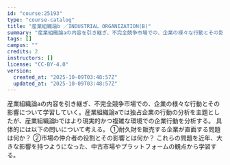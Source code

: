 ```yaml
---
id: "course:25193"
type: "course-catalog"
title: "産業組織論b ／INDUSTRIAL ORGANIZATION(B)"
summary: "産業組織論aの内容を引き継ぎ、不完全競争市場での、企業の様々な行動とその影響について学習していく。産業組織論aでは独占企業の行動の分析を主題としたが、産業組織論bではより現実的かつ複雑な環境での企業行動を分析する。 具体的には以下の問いにつ…"
tags: []
campus: ""
credits: 2
instructors: []
license: "CC-BY-4.0"
version:
  created_at: "2025-10-09T03:48:57Z"
  updated_at: "2025-10-09T03:48:57Z"
---
```

産業組織論aの内容を引き継ぎ、不完全競争市場での、企業の様々な行動とその影響について学習していく。産業組織論aでは独占企業の行動の分析を主題としたが、産業組織論bではより現実的かつ複雑な環境での企業行動を分析する。 具体的には以下の問いについて考える。 ①耐久財を販売する企業が直面する問題は何か？ ②市場の仲介者の役割とその影響とは何か？ これらの問題を近年、大きな影響を持つようになった、中古市場やプラットフォームの観点から学習する。

